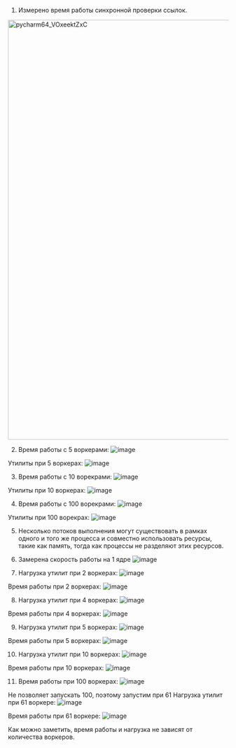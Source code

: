 1) Измерено время работы синхронной проверки ссылок.
<img width="960" alt="pycharm64_VOxeektZxC" src="https://user-images.githubusercontent.com/79083395/143775059-b8f2ac8d-5578-497d-b2da-e01bae7b78aa.png">

2) Время работы с 5 воркерами:
![image](https://user-images.githubusercontent.com/79083395/143777623-1be22b8d-766a-4530-91e0-dcb9f94b1417.png)

Утилиты при 5 воркерах:
![image](https://user-images.githubusercontent.com/79083395/143731425-0ced7265-4a49-498d-b867-5d4048f5514d.png)

3) Время работы с 10 ворекрами: 
![image](https://user-images.githubusercontent.com/79083395/143743812-49b16e94-5e5c-4560-8963-2d488287af99.png)

Утилиты при 10 воркерах:
![image](https://user-images.githubusercontent.com/79083395/143746266-66cb9631-d5cb-4996-b78c-621baebf53d6.png)

4) Время работы с 100 ворекрами:
![image](https://user-images.githubusercontent.com/79083395/143776619-6f210854-1a49-4020-9fc2-e253e3951f53.png)

Утилиты при 100 ворекрах:
![image](https://user-images.githubusercontent.com/79083395/143775481-513760e3-85bf-4ebb-97b5-ca384d8c0864.png)

5) Несколько потоков выполнения могут существовать в рамках одного и того же процесса и совместно использовать ресурсы, такие как память, тогда как процессы не разделяют этих ресурсов.

6) Замерена скорость работы на 1 ядре
![image](https://user-images.githubusercontent.com/79083395/143777676-8b5f2e5b-36a0-4a72-9ca1-96630a51c5dc.png)

7) Нагрузка утилит при 2 воркерах:
![image](https://user-images.githubusercontent.com/79083395/143777820-63e08781-336b-4745-b904-49f3ff6fc922.png)

Время работы при 2 воркерах:
![image](https://user-images.githubusercontent.com/79083395/143777863-271e8c08-8017-43f3-99ac-17ba57dc00b6.png)

8) Нагрузка утилит при 4 воркерах:
![image](https://user-images.githubusercontent.com/79083395/143777883-dbc97137-1fcf-4b39-a854-e08273480198.png)

Время работы при 4 воркерах:
![image](https://user-images.githubusercontent.com/79083395/143777892-b2eb5ef8-aba5-4c6a-b280-edfa385ec9d4.png)

9) Нагрузка утилит при 5 воркерах:
![image](https://user-images.githubusercontent.com/79083395/143777911-3b52d1a1-bd45-4e4e-84c9-90b925434565.png)

Время работы при 5 воркерах:
![image](https://user-images.githubusercontent.com/79083395/143777970-09a40841-ec42-4dbd-bf65-e601f61b650a.png)

10) Нагрузка утилит при 10 воркерах:
![image](https://user-images.githubusercontent.com/79083395/143777997-44b79c06-531c-419e-a2f4-47353ca93525.png)

Время работы при 10 воркерах:
![image](https://user-images.githubusercontent.com/79083395/143778004-467ffb29-7826-4b2d-b250-69d1d1476d99.png)

11) Время работы при 100 воркерах:
![image](https://user-images.githubusercontent.com/79083395/143778019-4e8495ce-2791-44eb-813e-07f71d7a428c.png)

Не позволяет запускать 100, поэтому запустим при 61
Нагрузка утилит при 61 воркере:
![image](https://user-images.githubusercontent.com/79083395/143778048-50a00a10-3e78-42ca-8355-f98209ff01aa.png)

Время работы при 61 воркере:
![image](https://user-images.githubusercontent.com/79083395/143778130-117e281d-f468-481f-b9d9-aa6b33169aac.png)

Как можно заметить, время работы и нагрузка не зависят от количества воркеров.
